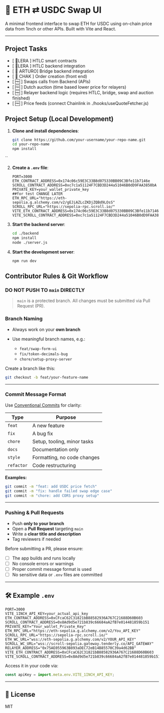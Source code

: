 # 🚀 ETH ⇄ USDC Swap UI

A minimal frontend interface to swap ETH for USDC using on-chain price data from 1inch or other APIs. Built with Vite and React.

---
##  Project Tasks
- [ 🚧LERA ] HTLC smart contracts
- [ 🚧LERA ] HTLC backend integration
- [ 🚧 ARTURO] Bridge backend integration
- [ 🚧 CHAK ] Order creation (front end)
- [ 🆓 ] Swaps calls from Backend (APIs)
- [ 🆓 ] Dutch auction (time based lower price for relayers)
- [ 🆓 ] Relayer backend logic (requires HTLC, bridge, swap and auction finished)
- [ 🆓 ] Price feeds (connect Chainlink in ./hooks/useQuoteFetcher.js)



##  Project Setup (Local Development)

1. **Clone and install dependencies**:
   ```bash
   git clone https://github.com/your-username/your-repo-name.git
   cd your-repo-name
   npm install
``

2. **Create a `.env` file**:

   ```env
   PORT=3000   
   ETH_CONTRACT_ADDRESS=0x174c06c59E3C33B8d075330BB09C3Bfe11b7146e
   SCROLL_CONTRACT_ADDRESS=0xc7c1a51124F7CBD3D244a51046B0dD9FAA3850bA
   PRIVATE_KEY=your_wallet_private_key
   ##for test CHANGE LATER
   ETH_RPC_URL="https://eth-sepolia.g.alchemy.com/v2/gEJiAZLcZKDjZQBd9LOsS"
   SCROLL_RPC_URL="https://sepolia-rpc.scroll.io/"
   VITE_ETH_CONTRACT_ADDRESS=0x174c06c59E3C33B8d075330BB09C3Bfe11b7146e
   VITE_SCROLL_CONTRACT_ADDRESS=0xc7c1a51124F7CBD3D244a51046B0dD9FAA3850bA
   ```

3. **Start the backend server**:

   ```bash
   cd ./backend
   npm install
   node ./server.js
   ```

4. **Start the development server**:

   ```bash
   npm run dev
   ```


## Contributor Rules & Git Workflow

### DO NOT PUSH TO `main` DIRECTLY

> `main` is a protected branch. All changes must be submitted via Pull Request (PR).

### Branch Naming

* Always work on your **own branch**
* Use meaningful branch names, e.g.:

  * `feat/swap-form-ui`
  * `fix/token-decimals-bug`
  * `chore/setup-proxy-server`

Create a branch like this:

```bash
git checkout -b feat/your-feature-name
```

---

### Commit Message Format

Use [Conventional Commits](https://www.conventionalcommits.org/en/v1.0.0/) for clarity:

| Type       | Purpose                     |
| ---------- | --------------------------- |
| `feat`     | A new feature               |
| `fix`      | A bug fix                   |
| `chore`    | Setup, tooling, minor tasks |
| `docs`     | Documentation only          |
| `style`    | Formatting, no code changes |
| `refactor` | Code restructuring          |

**Examples:**

```bash
git commit -m "feat: add USDC price fetch"
git commit -m "fix: handle failed swap edge case"
git commit -m "chore: add CORS proxy setup"
```

---

### Pushing & Pull Requests

* Push **only to your branch**
* Open a **Pull Request** targeting `main`
* Write a **clear title and description**
* Tag reviewers if needed

Before submitting a PR, please ensure:

* [ ] The app builds and runs locally
* [ ] No console errors or warnings
* [ ] Proper commit message format is used
* [ ] No sensitive data or `.env` files are committed

---

## 🛠 Example `.env`

```env
PORT=3000
VITE_1INCH_API_KEY=your_actual_api_key
ETH_CONTRACT_ADDRESS=0xCFcaC62C31821bB88582936A767C21688D60B603
SCROLL_CONTRACT_ADDRESS=0x8Ad9d5e721b839c66684aA2fB7e014481859b151
PRIVATE_KEY="Your_wallet_Private_Key"
ETH_RPC_URL="https://eth-sepolia.g.alchemy.com/v2/You_API_KEY"
SCROLL_RPC_URL="https://sepolia-rpc.scroll.io/"
ETH_WC_URL="wss://eth-sepolia.g.alchemy.com/v2/YOUR_API_KEY"
SCROLL_WC_URL="wss://scroll-sepolia.gateway.tenderly.co/API_GATEWAY"
RELAYER_ADDRESS="0x75AE055963B893aDEC72eB14B85570C39a4d62BB"
VITE_ETH_CONTRACT_ADDRESS=0xCFcaC62C31821bB88582936A767C21688D60B603
VITE_SCROLL_CONTRACT_ADDRESS=0x8Ad9d5e721b839c66684aA2fB7e014481859b151
```

Access it in your code via:

```js
const apiKey = import.meta.env.VITE_1INCH_API_KEY;
```

---


## 📄 License

MIT

```

